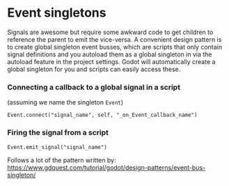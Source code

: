 # Event singletons

Signals are awesome but require some awkward code to get children to reference the parent to emit the vice-versa. A convenient design pattern is to create global singleton event busses, which are scripts that only contain signal definitions and you autoload them as a global singleton in via the autoload feature in the project settings. Godot will automatically create a global singleton for you and scripts can easily access these.

### Connecting a callback to a global signal in a script

(assuming we name the singleton `Event`)

```gdscript
Event.connect("signal_name", self, "_on_Event_callback_name")
```



### Firing the signal from a script

```gdscript
Event.emit_signal("signal_name")
```



Follows a lot of the pattern written by: https://www.gdquest.com/tutorial/godot/design-patterns/event-bus-singleton/
